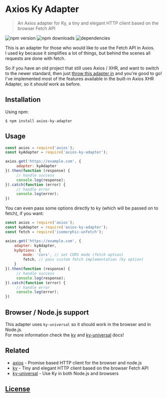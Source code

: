 # Axios Ky Adapter

> An Axios adapter for Ky, a tiny and elegant HTTP client based on the browser Fetch API

![npm version](https://img.shields.io/npm/v/axios-ky-adapter?style=for-the-badge)
![npm downloads](https://img.shields.io/npm/dt/axios-ky-adapter?style=for-the-badge)
![dependencies](https://img.shields.io/david/Skayo/axios-ky-adapter?style=for-the-badge)

This is an adapter for those who would like to use the Fetch API in Axios.  
I used ky because it simplifies a lot of things, but behind the scenes all requests are done with fetch.  

So if you have an old project that still uses Axios / XHR, and want to switch to the newer standard, then just [throw this adapter in](#usage) and you're good to go!  
I've implemented most of the features available in the built-in Axios XHR Adapter, so it *should* work as before.

## Installation

Using npm:
```shell
$ npm install axios-ky-adapter
```

## Usage

```js
const axios = require('axios');
const kyAdapter = require('axios-ky-adapter');

axios.get('https://example.com', {
     adapter: kyAdapter
}).then(function (response) {
     // handle success
     console.log(response);
}).catch(function (error) {
     // handle error
     console.log(error);
})
```

You can even pass some options directly to ky (which will be passed on to fetch), if you want:
```js
const axios = require('axios');
const kyAdapter = require('axios-ky-adapter');
const fetch = require('isomorphic-unfetch');

axios.get('https://example.com', {
    adapter: kyAdapter,
    kyOptions: {
        mode: 'cors', // set CORS mode (fetch option)
        fetch, // pass custom fetch implementation (ky option)
    }
}).then(function (response) {
     // handle success
     console.log(response);
}).catch(function (error) {
     // handle error
     console.log(error);
})
```

## Browser / Node.js support

This adapter uses `ky-universal` so it should work in the browser and in Node.js.  
For more information check the [ky](https://github.com/sindresorhus/ky) and [ky-universal](https://github.com/sindresorhus/ky-universal) docs!

## Related

- [axios](https://github.com/axios/axios) - Promise based HTTP client for the browser and node.js
- [ky](https://github.com/sindresorhus/ky) - Tiny and elegant HTTP client based on the browser Fetch API
- [ky-universal](https://github.com/sindresorhus/ky-universal) - Use Ky in both Node.js and browsers

## [License](https://github.com/Skayo/axios-ky-adapter/blob/master/LICENSE.md)